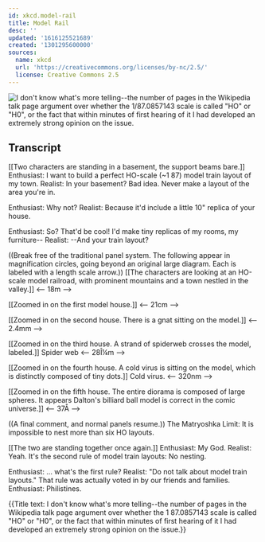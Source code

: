 ```yaml
---
id: xkcd.model-rail
title: Model Rail
desc: ''
updated: '1616125521689'
created: '1301295600000'
sources:
  name: xkcd
  url: 'https://creativecommons.org/licenses/by-nc/2.5/'
  license: Creative Commons 2.5
---
```

![I don't know what's more telling--the number of pages in the Wikipedia talk page argument over whether the 1/87.0857143 scale is called "HO" or "H0", or the fact that within minutes of first hearing of it I had developed an extremely strong opinion on the issue.](https://imgs.xkcd.com/comics/model_rail.png)

## Transcript
[[Two characters are standing in a basement, the support beams bare.]]
Enthusiast: I want to build a perfect HO-scale (~1
87) model train layout of my town.
Realist: In your basement?  Bad idea.  Never make a layout of the area you're in.

Enthusiast: Why not?
Realist: Because it'd include a little 10" replica of your house.

Enthusiast: So? That'd be cool! I'd make tiny replicas of my rooms, my furniture--
Realist: --And your train layout?

((Break free of the traditional panel system.  The following appear in magnification circles, going beyond an original large diagram.  Each is labeled with a length scale arrow.))
[[The characters are looking at an HO-scale model railroad, with prominent mountains and a town nestled in the valley.]]
<-- 18m -->

[[Zoomed in on the first model house.]]
<-- 21cm -->

[[Zoomed in on the second house.  There is a gnat sitting on the model.]]
<-- 2.4mm -->

[[Zoomed in on the third house.  A strand of spiderweb crosses the model, labeled.]]
Spider web
<-- 28Î¼m -->

[[Zoomed in on the fourth house.  A cold virus is sitting on the model, which is distinctly composed of tiny dots.]]
Cold virus.
<-- 320nm -->

[[Zoomed in on the fifth house.  The entire diorama is composed of large spheres.  It appears Dalton's billiard ball model is correct in the comic universe.]]
<-- 37Å -->

((A final comment, and normal panels resume.))
The Matryoshka Limit: It is impossible to nest more than six HO layouts.

[[The two are standing together once again.]]
Enthusiast: My God.
Realist: Yeah. It's the second rule of model train layouts: No nesting.

Enthusiast: ... what's the first rule?
Realist: "Do 
not
 talk about model train layouts."  That rule was actually voted in by our friends and families.
Enthusiast: Philistines.

{{Title text: I don't know what's more telling--the number of pages in the Wikipedia talk page argument over whether the 1
87.0857143 scale is called "HO" or "H0", or the fact that within minutes of first hearing of it I had developed an extremely strong opinion on the issue.}}
